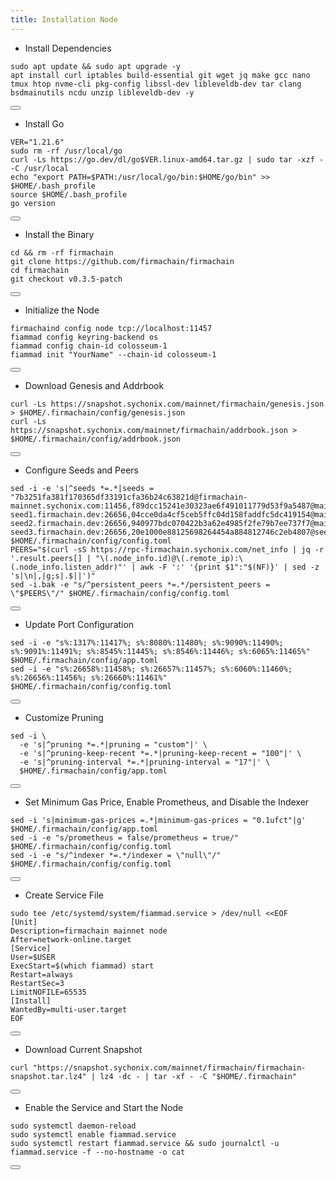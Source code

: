 ```yaml
---
title: Installation Node
---
```


- Install Dependencies

<div class="code-block-wrapper">
  <pre><code>sudo apt update && sudo apt upgrade -y
apt install curl iptables build-essential git wget jq make gcc nano tmux htop nvme-cli pkg-config libssl-dev libleveldb-dev tar clang bsdmainutils ncdu unzip libleveldb-dev -y</code></pre>
  <button class="copy-btn"><i class="fas fa-copy"></i></button>
</div>

- Install Go

<div class="code-block-wrapper">
  <pre><code>VER="1.21.6"
sudo rm -rf /usr/local/go
curl -Ls https://go.dev/dl/go$VER.linux-amd64.tar.gz | sudo tar -xzf - -C /usr/local
echo "export PATH=$PATH:/usr/local/go/bin:$HOME/go/bin" >> $HOME/.bash_profile
source $HOME/.bash_profile
go version</code></pre>
  <button class="copy-btn"><i class="fas fa-copy"></i></button>
</div>

- Install the Binary

<div class="code-block-wrapper">
  <pre><code>cd && rm -rf firmachain
git clone https://github.com/firmachain/firmachain
cd firmachain
git checkout v0.3.5-patch</code></pre>
  <button class="copy-btn"><i class="fas fa-copy"></i></button>
</div>

- Initialize the Node

<div class="code-block-wrapper">
  <pre><code>firmachaind config node tcp://localhost:11457
fiammad config keyring-backend os
fiammad config chain-id colosseum-1
fiammad init "YourName" --chain-id colosseum-1</code></pre>
  <button class="copy-btn"><i class="fas fa-copy"></i></button>
</div>

- Download Genesis and Addrbook

<div class="code-block-wrapper">
  <pre><code>curl -Ls https://snapshot.sychonix.com/mainnet/firmachain/genesis.json > $HOME/.firmachain/config/genesis.json
curl -Ls https://snapshot.sychonix.com/mainnet/firmachain/addrbook.json > $HOME/.firmachain/config/addrbook.json</code></pre>
  <button class="copy-btn"><i class="fas fa-copy"></i></button>
</div>

- Configure Seeds and Peers

<div class="code-block-wrapper">
  <pre><code>sed -i -e 's|^seeds *=.*|seeds = "7b3251fa381f170365df33191cfa36b24c63821d@firmachain-mainnet.sychonix.com:11456,f89dcc15241e30323ae6f491011779d53f9a5487@mainnet-seed1.firmachain.dev:26656,04cce0da4cf5ceb5ffc04d158faddfc5dc419154@mainnet-seed2.firmachain.dev:26656,940977bdc070422b3a62e4985f2fe79b7ee737f7@mainnet-seed3.firmachain.dev:26656,20e1000e88125698264454a884812746c2eb4807@seeds.lavenderfive.com:16456,8542cd7e6bf9d260fef543bc49e59be5a3fa9074@seed.publicnode.com:26656,b85358e035343a3b15e77e1102857dcdaf70053b@seeds.bluestake.net:24156,931a7c680d28c84a8a53e4017a6eae0788ee7cf2@firmachain.ramuchi.tech:57656,35b9e0a0818d2c5e9ef187984872c0ad2dbd447c@firma.peer.stavr.tech:1036,637077d431f618181597706810a65c826524fd74@firmachain.rpc.nodeshub.online:16456"|' $HOME/.firmachain/config/config.toml
PEERS="$(curl -sS https://rpc-firmachain.sychonix.com/net_info | jq -r '.result.peers[] | "\(.node_info.id)@\(.remote_ip):\(.node_info.listen_addr)"' | awk -F ':' '{print $1":"$(NF)}' | sed -z 's|\n|,|g;s|.$||')"
sed -i.bak -e "s/^persistent_peers *=.*/persistent_peers = \"$PEERS\"/" $HOME/.firmachain/config/config.toml</code></pre>
  <button class="copy-btn"><i class="fas fa-copy"></i></button>
</div>

- Update Port Configuration

<div class="code-block-wrapper">
  <pre><code>sed -i -e "s%:1317%:11417%; s%:8080%:11480%; s%:9090%:11490%; s%:9091%:11491%; s%:8545%:11445%; s%:8546%:11446%; s%:6065%:11465%" $HOME/.firmachain/config/app.toml
sed -i -e "s%:26658%:11458%; s%:26657%:11457%; s%:6060%:11460%; s%:26656%:11456%; s%:26660%:11461%" $HOME/.firmachain/config/config.toml</code></pre>
  <button class="copy-btn"><i class="fas fa-copy"></i></button>
</div>

- Customize Pruning

<div class="code-block-wrapper">
  <pre><code>sed -i \
  -e 's|^pruning *=.*|pruning = "custom"|' \
  -e 's|^pruning-keep-recent *=.*|pruning-keep-recent = "100"|' \
  -e 's|^pruning-interval *=.*|pruning-interval = "17"|' \
  $HOME/.firmachain/config/app.toml</code></pre>
  <button class="copy-btn"><i class="fas fa-copy"></i></button>
</div>

- Set Minimum Gas Price, Enable Prometheus, and Disable the Indexer

<div class="code-block-wrapper">
  <pre><code>sed -i 's|minimum-gas-prices =.*|minimum-gas-prices = "0.1ufct"|g' $HOME/.firmachain/config/app.toml
sed -i -e "s/prometheus = false/prometheus = true/" $HOME/.firmachain/config/config.toml
sed -i -e "s/^indexer *=.*/indexer = \"null\"/" $HOME/.firmachain/config/config.toml</code></pre>
  <button class="copy-btn"><i class="fas fa-copy"></i></button>
</div>

- Create Service File

<div class="code-block-wrapper">
  <pre><code>sudo tee /etc/systemd/system/fiammad.service &gt; /dev/null &lt;&lt;EOF
[Unit]
Description=firmachain mainnet node
After=network-online.target
[Service]
User=$USER
ExecStart=$(which fiammad) start
Restart=always
RestartSec=3
LimitNOFILE=65535
[Install]
WantedBy=multi-user.target
EOF</code></pre>
  <button class="copy-btn"><i class="fas fa-copy"></i></button>
</div>

- Download Current Snapshot

<div class="code-block-wrapper">
  <pre><code>curl "https://snapshot.sychonix.com/mainnet/firmachain/firmachain-snapshot.tar.lz4" | lz4 -dc - | tar -xf - -C "$HOME/.firmachain"</code></pre>
  <button class="copy-btn"><i class="fas fa-copy"></i></button>
</div>

- Enable the Service and Start the Node

<div class="code-block-wrapper">
  <pre><code>sudo systemctl daemon-reload
sudo systemctl enable fiammad.service
sudo systemctl restart fiammad.service && sudo journalctl -u fiammad.service -f --no-hostname -o cat</code></pre>
  <button class="copy-btn"><i class="fas fa-copy"></i></button>
</div>
